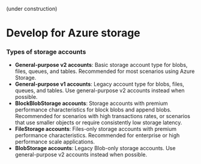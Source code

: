 (under construction)
# Develop for Azure storage

### Types of storage accounts

* **General-purpose v2 accounts**: Basic storage account type for blobs, files, queues, and tables. Recommended for most scenarios using Azure Storage.
* **General-purpose v1 accounts**: Legacy account type for blobs, files, queues, and tables. Use general-purpose v2 accounts instead when possible.
* **BlockBlobStorage accounts**: Storage accounts with premium performance characteristics for block blobs and append blobs. Recommended for scenarios with high transactions rates, or scenarios that use smaller objects or require consistently low storage latency.
* **FileStorage accounts**: Files-only storage accounts with premium performance characteristics. Recommended for enterprise or high performance scale applications.
* **BlobStorage accounts**: Legacy Blob-only storage accounts. Use general-purpose v2 accounts instead when possible.
